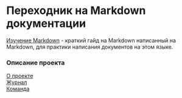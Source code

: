 # Переходник на Markdown документации

[Изучение Markdown](Markdown-Learning.md) - краткий гайд на Markdown написанный на Markdown, для практики написания документов на этом языке.

### Описание проекта

[О проекте](About.md)<br>
[Журнал](Journal.md)<br>
[Команда](Team.md)
